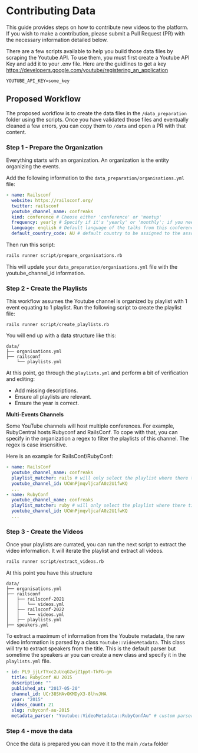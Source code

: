 # Contributing Data

This guide provides steps on how to contribute new videos to the platform. If you wish to make a contribution, please submit a Pull Request (PR) with the necessary information detailed below.

There are a few scripts available to help you build those data files by scraping the Youtube API. To use them, you must first create a Youtube API Key and add it to your .env file. Here are the guidlines to get a key https://developers.google.com/youtube/registering_an_application

```
YOUTUBE_API_KEY=some_key
```

## Proposed Workflow

The proposed workflow is to create the data files in the `/data_preparation` folder using the scripts. Once you have validated those files and eventually cleaned a few errors, you can copy them to `/data` and open a PR with that content.

### Step 1 - Prepare the Organization

Everything starts with an organization. An organization is the entity organizing the events.

Add the following information to the `data_preparation/organisations.yml` file:

```yml
- name: Railsconf
  website: https://railsconf.org/
  twitter: railsconf
  youtube_channel_name: confreaks
  kind: conference # Choose either 'conference' or 'meetup'
  frequency: yearly # Specify if it's 'yearly' or 'monthly'; if you need something else, open a PR with this new frequency
  language: english # Default language of the talks from this conference
  default_country_code: AU # default country to be assigned to the associated events
```

Then run this script:

```bash
rails runner script/prepare_organisations.rb
```

This will update your `data_preparation/organisations.yml` file with the youtube_channel_id information.

### Step 2 - Create the Playlists

This workflow assumes the Youtube channel is organized by playlist with 1 event equating to 1 playlist. Run the following script to create the playlist file:

```
rails runner script/create_playlists.rb
```

You will end up with a data structure like this:

```
data/
├── organisations.yml
├── railsconf
    └── playlists.yml
```

At this point, go through the `playlists.yml` and perform a bit of verification and editing:

- Add missing descriptions.
- Ensure all playlists are relevant.
- Ensure the year is correct.

**Multi-Events Channels**

Some YouTube channels will host multiple conferences. For example, RubyCentral hosts Rubyconf and RailsConf. To cope with that, you can specify in the organization a regex to filter the playlists of this channel. The regex is case insensitive.

Here is an example for RailsConf/RubyConf:

```yml
- name: RailsConf
  youtube_channel_name: confreaks
  playlist_matcher: rails # will only select the playlist where there title match rails
  youtube_channel_id: UCWnPjmqvljcafA0z2U1fwKQ
  ...
- name: RubyConf
  youtube_channel_name: confreaks
  playlist_matcher: ruby # will only select the playlist where there title match ruby
  youtube_channel_id: UCWnPjmqvljcafA0z2U1fwKQ
  ...
```

### Step 3 - Create the Videos

Once your playlists are currated, you can run the next script to extract the video information. It will iterate the playlist and extract all videos.

```bash
rails runner script/extract_videos.rb
```

At this point you have this structure

```
data/
├── organisations.yml
├── railsconf
│   ├── railsconf-2021
│   │   └── videos.yml
│   ├── railsconf-2022
│   │   └── videos.yml
│   ├── playlists.yml
├── speakers.yml
```

To extract a maximum of information from the Youbute metadata, the raw video information is parsed by a class `Youtube::VideoMetadata`. This class will try to extract speakers from the title. This is the default parser but sometime the speakers ar you can create a new class and specify it in the `playlists.yml` file.

```yml
- id: PL9_jjLrTYxc2uUcqG2wjZ1ppt-TkFG-gm
  title: RubyConf AU 2015
  description: ""
  published_at: "2017-05-20"
  channel_id: UCr38SHAvOKMDyX3-8lhvJHA
  year: "2015"
  videos_count: 21
  slug: rubyconf-au-2015
  metadata_parser: "Youtube::VideoMetadata::RubyConfAu" # custom parser
```

### Step 4 - move the data

Once the data is prepared you can move it to the main `/data` folder

